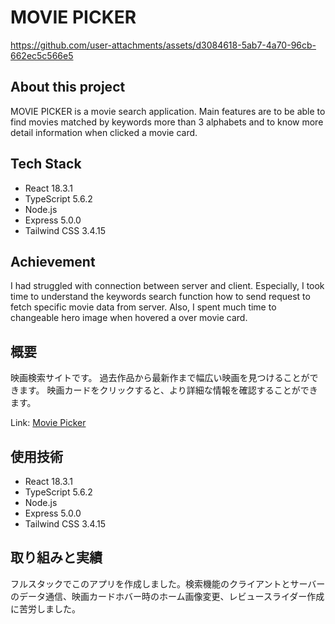 # MOVIE PICKER

https://github.com/user-attachments/assets/d3084618-5ab7-4a70-96cb-662ec5c566e5

## About this project

MOVIE PICKER is a movie search application. Main features are to be able to find movies matched by keywords more than 3 alphabets and to know more detail information when clicked a movie card.

## Tech Stack

- React 18.3.1
- TypeScript 5.6.2
- Node.js
- Express 5.0.0
- Tailwind CSS 3.4.15

## Achievement

I had struggled with connection between server and client. Especially, I took time to understand the keywords search function how to send request to fetch specific movie data from server. Also, I spent much time to changeable hero image when hovered a over movie card.

## 概要

映画検索サイトです。
過去作品から最新作まで幅広い映画を見つけることができます。
映画カードをクリックすると、より詳細な情報を確認することができます。

Link: [Movie Picker](https://movie-picker-flax.vercel.app/)

## 使用技術

- React 18.3.1
- TypeScript 5.6.2
- Node.js
- Express 5.0.0
- Tailwind CSS 3.4.15

## 取り組みと実績

フルスタックでこのアプリを作成しました。検索機能のクライアントとサーバーのデータ通信、映画カードホバー時のホーム画像変更、レビュースライダー作成に苦労しました。
